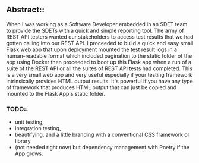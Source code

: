 ## Abstract::
When I was working as a Software Developer embedded in an SDET team to provide the SDETs with a quick and simple reporting tool. The army of REST API testers wanted our stakeholders to access test results that we had gotten calling into our REST API. I proceeded to build a quick and easy small Flask web app that upon deployment mounted the test result logs in a human-readable format which included pagination to the static folder of the app using Docker then proceeded to boot up this Flask app when a run of a suite of the REST API or all the suites of REST API tests had completed.  This is a very small web app and very useful especially if your testing framework intrinsically provides HTML output results.  It's powerful if you have any type of framework that produces HTML output that can just be copied and mounted to the Flask App's static folder. 

### TODO:: 
  - unit testing,
  - integration testing,
  - beautifying, and a little branding with a conventional CSS framework or library
  - (not needed right now) but dependency management with Poetry if the App grows.  
